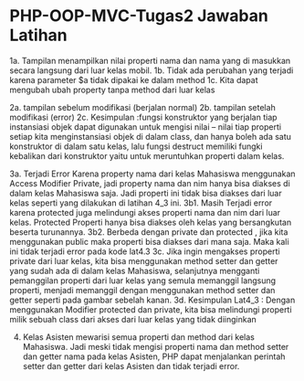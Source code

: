 # PHP-OOP-MVC-Tugas2 Jawaban Latihan
1a. Tampilan menampilkan nilai properti nama dan nama yang di masukkan secara langsung dari luar kelas mobil.
1b. Tidak ada perubahan yang terjadi karena parameter $a tidak dipakai ke dalam method
1c. Kita dapat mengubah ubah property tanpa method dari luar kelas

2a. tampilan sebelum modifikasi (berjalan normal)
2b. tampilan setelah modifikasi (error)
2c. Kesimpulan :fungsi konstruktor yang berjalan tiap instansiasi objek dapat digunakan untuk mengisi nilai – nilai tiap properti setiap kita menginstansiasi objek di dalam class, dan  hanya boleh ada satu konstruktor di dalam satu kelas, lalu fungsi destruct memiliki fungki kebalikan dari konstruktor yaitu untuk meruntuhkan properti dalam kelas.

3a. Terjadi Error Karena property nama dari kelas Mahasiswa menggunakan Access Modifier Private, jadi property nama dan nim hanya bisa diakses di dalam kelas Mahasiswa saja. Jadi properti ini tidak bisa diakses dari luar kelas seperti yang dilakukan di latihan 4_3 ini.
3b1. Masih Terjadi error karena protected juga melindungi akses properti nama dan nim dari luar kelas. Protected Properti hanya bisa diakses oleh kelas yang bersangkutan beserta turunannya.
3b2. Berbeda dengan private dan protected , jika kita menggunakan public maka properti bisa diakses dari mana saja. Maka kali ini tidak terjadi error pada kode lat4.3
3c. Jika ingin mengakses properti private dari luar kelas, kita bisa menggunakan method setter dan getter yang sudah ada di dalam kelas Mahasiswa, selanjutnya mengganti pemanggilan properti dari luar kelas yang semula memanggil langsung properti, menjadi memanggil dengan menggunakan method setter dan getter seperti pada gambar sebelah kanan.
3d. Kesimpulan Lat4_3 : Dengan menggunakan Modifier protected dan private, kita bisa melindungi properti milik sebuah class dari akses dari luar kelas yang tidak diinginkan

4. Kelas Asisten mewarisi semua properti dan method dari kelas Mahasiswa. Jadi meski tidak mengisi properti nama dan method setter dan getter nama pada kelas Asisten, PHP dapat menjalankan perintah setter dan getter dari kelas Asisten dan tidak terjadi error.
